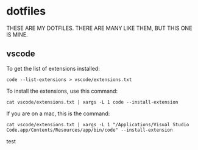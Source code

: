 # dotfiles
THESE ARE MY DOTFILES. THERE ARE MANY LIKE THEM, BUT THIS ONE IS MINE.

## vscode
To get the list of extensions installed:

`code --list-extensions > vscode/extensions.txt`

To install the extensions, use this command:

`cat vscode/extensions.txt | xargs -L 1 code --install-extension`

If you are on a mac, this is the command:

`cat vscode/extensions.txt | xargs -L 1 "/Applications/Visual Studio Code.app/Contents/Resources/app/bin/code" --install-extension`

test
